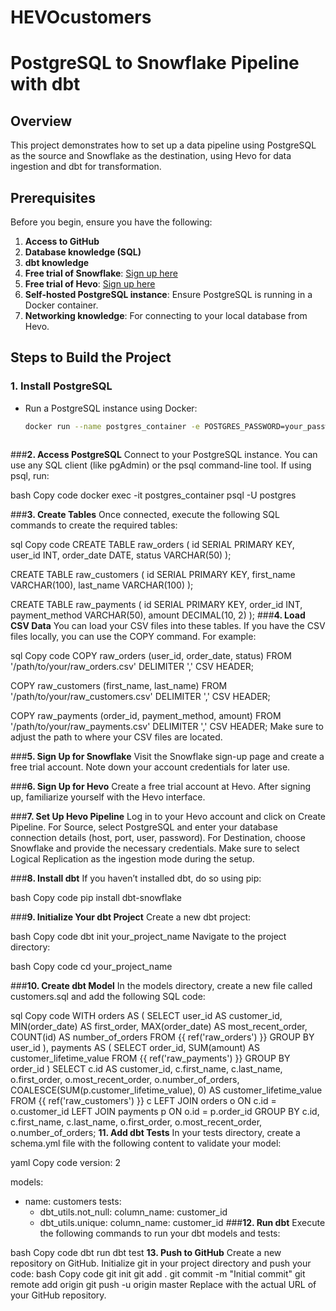# HEVOcustomers
# PostgreSQL to Snowflake Pipeline with dbt

## Overview
This project demonstrates how to set up a data pipeline using PostgreSQL as the source and Snowflake as the destination, using Hevo for data ingestion and dbt for transformation.

## Prerequisites
Before you begin, ensure you have the following:
1. **Access to GitHub**
2. **Database knowledge (SQL)**
3. **dbt knowledge**
4. **Free trial of Snowflake**: [Sign up here](https://snowflake.com/free-trial/)
5. **Free trial of Hevo**: [Sign up here](https://hevo.com/)
6. **Self-hosted PostgreSQL instance**: Ensure PostgreSQL is running in a Docker container.
7. **Networking knowledge**: For connecting to your local database from Hevo.


## Steps to Build the Project

### 1. Install PostgreSQL
- Run a PostgreSQL instance using Docker:
  ```bash
  docker run --name postgres_container -e POSTGRES_PASSWORD=your_password -d -p 5432:5432 postgres



###**2. Access PostgreSQL**
Connect to your PostgreSQL instance. You can use any SQL client (like pgAdmin) or the psql command-line tool. If using psql, run:

bash
Copy code
docker exec -it postgres_container psql -U postgres

###**3. Create Tables**
Once connected, execute the following SQL commands to create the required tables:

sql
Copy code
CREATE TABLE raw_orders (
    id SERIAL PRIMARY KEY,
    user_id INT,
    order_date DATE,
    status VARCHAR(50)
);

CREATE TABLE raw_customers (
    id SERIAL PRIMARY KEY,
    first_name VARCHAR(100),
    last_name VARCHAR(100)
);

CREATE TABLE raw_payments (
    id SERIAL PRIMARY KEY,
    order_id INT,
    payment_method VARCHAR(50),
    amount DECIMAL(10, 2)
);
###**4. Load CSV Data**
You can load your CSV files into these tables. If you have the CSV files locally, you can use the COPY command. For example:

sql
Copy code
COPY raw_orders (user_id, order_date, status)
FROM '/path/to/your/raw_orders.csv' DELIMITER ',' CSV HEADER;

COPY raw_customers (first_name, last_name)
FROM '/path/to/your/raw_customers.csv' DELIMITER ',' CSV HEADER;

COPY raw_payments (order_id, payment_method, amount)
FROM '/path/to/your/raw_payments.csv' DELIMITER ',' CSV HEADER;
Make sure to adjust the path to where your CSV files are located.

###**5. Sign Up for Snowflake**
Visit the Snowflake sign-up page and create a free trial account. Note down your account credentials for later use.

###**6. Sign Up for Hevo**
Create a free trial account at Hevo. After signing up, familiarize yourself with the Hevo interface.

###**7. Set Up Hevo Pipeline**
Log in to your Hevo account and click on Create Pipeline.
For Source, select PostgreSQL and enter your database connection details (host, port, user, password).
For Destination, choose Snowflake and provide the necessary credentials.
Make sure to select Logical Replication as the ingestion mode during the setup.

###**8. Install dbt**
If you haven’t installed dbt, do so using pip:

bash
Copy code
pip install dbt-snowflake

###**9. Initialize Your dbt Project**
Create a new dbt project:

bash
Copy code
dbt init your_project_name
Navigate to the project directory:

bash
Copy code
cd your_project_name

###**10. Create dbt Model**
In the models directory, create a new file called customers.sql and add the following SQL code:

sql
Copy code
WITH orders AS (
    SELECT user_id AS customer_id,
           MIN(order_date) AS first_order,
           MAX(order_date) AS most_recent_order,
           COUNT(id) AS number_of_orders
    FROM {{ ref('raw_orders') }}
    GROUP BY user_id
),
payments AS (
    SELECT order_id,
           SUM(amount) AS customer_lifetime_value
    FROM {{ ref('raw_payments') }}
    GROUP BY order_id
)
SELECT c.id AS customer_id,
       c.first_name,
       c.last_name,
       o.first_order,
       o.most_recent_order,
       o.number_of_orders,
       COALESCE(SUM(p.customer_lifetime_value), 0) AS customer_lifetime_value
FROM {{ ref('raw_customers') }} c
LEFT JOIN orders o ON c.id = o.customer_id
LEFT JOIN payments p ON o.id = p.order_id
GROUP BY c.id, c.first_name, c.last_name, o.first_order, o.most_recent_order, o.number_of_orders;
**11. Add dbt Tests**
In your tests directory, create a schema.yml file with the following content to validate your model:

yaml
Copy code
version: 2

models:
  - name: customers
    tests:
      - dbt_utils.not_null:
          column_name: customer_id
      - dbt_utils.unique:
          column_name: customer_id
###**12. Run dbt**
Execute the following commands to run your dbt models and tests:

bash
Copy code
dbt run
dbt test
**13. Push to GitHub**
Create a new repository on GitHub.
Initialize git in your project directory and push your code:
bash
Copy code
git init
git add .
git commit -m "Initial commit"
git remote add origin <your-repo-url>
git push -u origin master
Replace <your-repo-url> with the actual URL of your GitHub repository.
